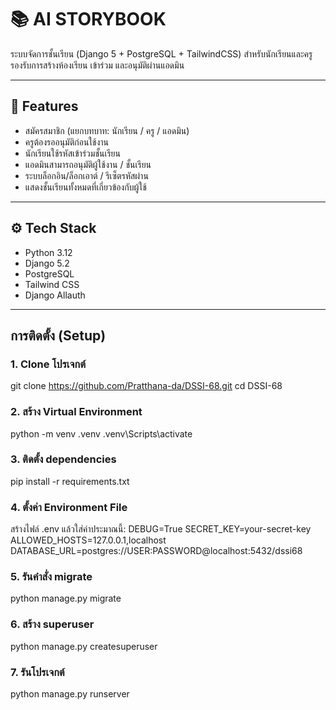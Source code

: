 # 📚 AI STORYBOOK

ระบบจัดการชั้นเรียน (Django 5 + PostgreSQL + TailwindCSS) สำหรับนักเรียนและครู รองรับการสร้างห้องเรียน เข้าร่วม และอนุมัติผ่านแอดมิน

---

## 🚀 Features
- สมัครสมาชิก (แยกบทบาท: นักเรียน / ครู / แอดมิน)
- ครูต้องรออนุมัติก่อนใช้งาน
- นักเรียนใช้รหัสเข้าร่วมชั้นเรียน
- แอดมินสามารถอนุมัติผู้ใช้งาน / ชั้นเรียน
- ระบบล็อกอิน/ล็อกเอาต์ / รีเซ็ตรหัสผ่าน
- แสดงชั้นเรียนทั้งหมดที่เกี่ยวข้องกับผู้ใช้

---

## ⚙️ Tech Stack
- Python 3.12
- Django 5.2
- PostgreSQL
- Tailwind CSS
- Django Allauth

---

## การติดตั้ง (Setup)

### 1. Clone โปรเจกต์
git clone https://github.com/Pratthana-da/DSSI-68.git
cd DSSI-68



### 2. สร้าง Virtual Environment
python -m venv .venv
.venv\Scripts\activate   

### 3. ติดตั้ง dependencies
pip install -r requirements.txt

### 4. ตั้งค่า Environment File
สร้างไฟล์ .env แล้วใส่ค่าประมาณนี้:
DEBUG=True
SECRET_KEY=your-secret-key
ALLOWED_HOSTS=127.0.0.1,localhost
DATABASE_URL=postgres://USER:PASSWORD@localhost:5432/dssi68

### 5. รันคำสั่ง migrate
python manage.py migrate

### 6. สร้าง superuser
python manage.py createsuperuser

### 7. รันโปรเจกต์
python manage.py runserver


